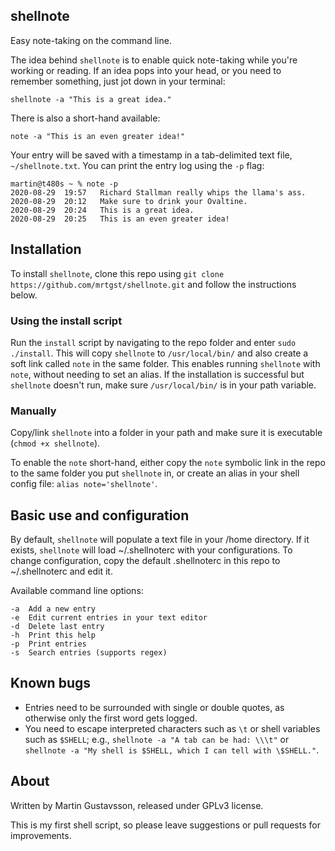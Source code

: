 ## shellnote

Easy note-taking on the command line.

The idea behind `shellnote` is to enable quick note-taking while you're working or reading. If an idea pops into your head, or you need to remember something, just jot down in your terminal:

`shellnote -a "This is a great idea."`

There is also a short-hand available:

`note -a "This is an even greater idea!"`

Your entry will be saved with a timestamp in a tab-delimited text file, `~/shellnote.txt`. You can print the entry log using the `-p` flag:

	martin@t480s ~ % note -p
	2020-08-29  19:57	Richard Stallman really whips the llama's ass.
	2020-08-29  20:12	Make sure to drink your Ovaltine.
	2020-08-29  20:24	This is a great idea.
	2020-08-29  20:25	This is an even greater idea!

## Installation

To install `shellnote`, clone this repo using `git clone https://github.com/mrtgst/shellnote.git` and follow the instructions below.

### Using the install script
Run the `install` script by navigating to the repo folder and enter `sudo ./install`. This will copy `shellnote` to `/usr/local/bin/` and also create a soft link called `note` in the same folder. This enables running `shellnote` with `note`, without needing to set an alias. If the installation is successful but `shellnote` doesn't run, make sure `/usr/local/bin/` is in your path variable.

### Manually
Copy/link `shellnote` into a folder in your path and make sure it is executable (`chmod +x shellnote`).

To enable the `note` short-hand, either copy the `note` symbolic link in the repo to the same folder you put `shellnote` in, or create an alias in your shell config file: `alias note='shellnote'`.

## Basic use and configuration

By default, `shellnote` will populate a text file in your /home directory. If it exists, `shellnote` will load ~/.shellnoterc with your configurations. To change configuration, copy the default .shellnoterc in this repo to ~/.shellnoterc and edit it.

Available command line options:

	-a	Add a new entry
	-e	Edit current entries in your text editor
	-d	Delete last entry
	-h	Print this help
	-p	Print entries
	-s	Search entries (supports regex)

## Known bugs

* Entries need to be surrounded with single or double quotes, as otherwise only the first word gets logged.
* You need to escape interpreted characters such as `\t` or shell variables such as `$SHELL`; e.g., `shellnote -a "A tab can be had: \\\t"` or `shellnote -a "My shell is $SHELL, which I can tell with \$SHELL."`.

## About
Written by Martin Gustavsson, released under GPLv3 license. 

This is my first shell script, so please leave suggestions or pull requests for improvements.
